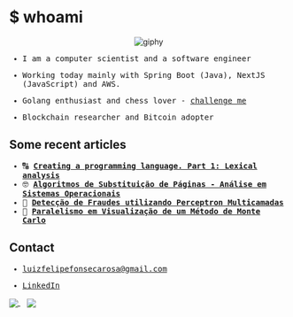 # $ whoami

<p align="center">
  <img src="https://media3.giphy.com/media/v1.Y2lkPTc5MGI3NjExcHdpYjViaWsyNm9pN3NkcWs5ZzNraHBwajhoMDZyb3NrcWlhNDc0byZlcD12MV9pbnRlcm5hbF9naWZfYnlfaWQmY3Q9cw/1wXeStnxMPgsAcjA2R/giphy.gif" alt="giphy" />
</p>

<samp>
  
  - I am a computer scientist and a software engineer</a>

  - Working today mainly with Spring Boot (Java), NextJS (JavaScript) and AWS.

  - Golang enthusiast and chess lover - <a href="https://www.chess.com/member/felipalds" target="_blank">challenge me</a>

  - Blockchain researcher and Bitcoin adopter

</samp>

## Some recent articles

<samp>

  
  - 🔠 <strong><a href="https://www.luizrosa.me/lexical-analysis/" target="_blank">Creating a programming language. Part 1: Lexical analysis</a></strong>
  - 🤓 <strong><a href="https://www.overleaf.com/read/wbcghtpmsbcg#d909bd" target="_blank">Algoritmos de Substituição de Páginas - Análise em Sistemas Operacionais</a></strong>
  - 🤖 <strong><a href="https://www.overleaf.com/read/vypgwmnpzmgn#06066c" target="_blank">Detecção de Fraudes utilizando Perceptron Multicamadas</a></strong>
  - 🥒 <strong><a href="https://www.overleaf.com/read/bmrhcdpghmwc#ff5777" target="_blank">Paralelismo em Visualização de um Método de Monte Carlo</a></strong>
  
  
</samp>

## Contact

<samp>
  
  - <a href="mailto:luizfelipefonsecarosa@gmail.com">luizfelipefonsecarosa@gmail.com</a>
  
  - <a href="https://www.linkedin.com/in/felipalds/">LinkedIn</a>

</samp>


  <a href="https://github.com/Felipalds">
    <img align="center" src="https://github-readme-stats.vercel.app/api?username=Felipalds&show_icons=true&theme=github_dark" />
  </a>
  &nbsp;&nbsp;
  <a href="https://github.com/Felipalds/github-readme-stats">
    <img align="center" src="https://github-readme-stats.vercel.app/api/top-langs/?username=Felipalds&layout=compact&theme=github_dark" />
  </a>


